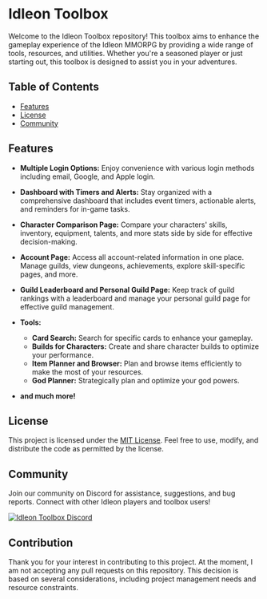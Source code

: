 # Idleon Toolbox

Welcome to the Idleon Toolbox repository! This toolbox aims to enhance the gameplay experience of the Idleon MMORPG by
providing a wide range of tools, resources, and utilities. Whether you're a seasoned player or just starting out, this
toolbox is designed to assist you in your adventures.

## Table of Contents

- [Features](#features)
- [License](#license)
- [Community](#community)

## Features

- **Multiple Login Options:** Enjoy convenience with various login methods including email, Google, and Apple login.

- **Dashboard with Timers and Alerts:** Stay organized with a comprehensive dashboard that includes event timers,
  actionable alerts, and reminders for in-game tasks.

- **Character Comparison Page:** Compare your characters' skills, inventory, equipment, talents, and more stats side by
  side for effective decision-making.

- **Account Page:** Access all account-related information in one place. Manage guilds, view dungeons, achievements,
  explore skill-specific pages, and more.

- **Guild Leaderboard and Personal Guild Page:** Keep track of guild rankings with a leaderboard and manage your
  personal guild page for effective guild management.

- **Tools:**
    - **Card Search:** Search for specific cards to enhance your gameplay.
    - **Builds for Characters:** Create and share character builds to optimize your performance.
    - **Item Planner and Browser:** Plan and browse items efficiently to make the most of your resources.
    - **God Planner:** Strategically plan and optimize your god powers.

- **and much more!**

## License

This project is licensed under the [MIT License](LICENSE). Feel free to use, modify, and distribute the code as
permitted by the license.

## Community

Join our community on Discord for assistance, suggestions, and bug reports. Connect with other Idleon players and
toolbox users!

[![Idleon Toolbox Discord](https://img.shields.io/discord/1090610727334719558.svg?colorB=blue&logo=discord&logoColor=white)](https://discord.gg/8Devcj7FzV)

## Contribution

Thank you for your interest in contributing to this project. At the moment, I am not accepting any pull requests on this
repository. This decision is based on several considerations, including project management needs and resource
constraints.
